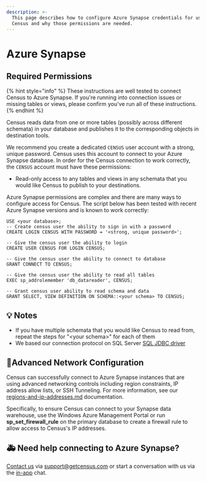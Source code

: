 ```yaml
---
description: >-
  This page describes how to configure Azure Synapse credentials for use by
  Census and why those permissions are needed.
---
```


# Azure Synapse

## Required Permissions

{% hint style="info" %}
These instructions are well tested to connect Census to Azure Synapse. If you're running into connection issues or missing tables or views, please confirm you've run all of these instructions.
{% endhint %}

Census reads data from one or more tables (possibly across different schemata) in your database and publishes it to the corresponding objects in destination tools.

We recommend you create a dedicated `CENSUS` user account with a strong, unique password. Census uses this account to connect to your Azure Synapse database. In order for the Census connection to work correctly, the `CENSUS` account must have these permissions:

* Read-only access to any tables and views in any schemata that you would like Census to publish to your destinations.

Azure Synapse permissions are complex and there are many ways to configure access for Census. The script below has been tested with recent Azure Synapse versions and is known to work correctly:

```
USE <your database>;
-- Create census user the ability to sign in with a password
CREATE LOGIN CENSUS WITH PASSWORD = '<strong, unique password>';

-- Give the census user the ability to login
CREATE USER CENSUS FOR LOGIN CENSUS;

-- Give the census user the ability to connect to database
GRANT CONNECT TO CENSUS;

-- Give the census user the ability to read all tables
EXEC sp_addrolemember 'db_datareader', CENSUS;

-- Grant census user ability to read schema and data
GRANT SELECT, VIEW DEFINITION ON SCHEMA::<your schema> TO CENSUS;
```

## 💡 Notes

* If you have multiple schemata that you would like Census to read from, repeat the steps for "\<your schema>" for each of them
* We based our connection protocol on SQL Server [SQL JDBC driver](https://docs.microsoft.com/en-us/sql/connect/jdbc/microsoft-jdbc-driver-for-sql-server?view=sql-server-ver15)

## 🚦Advanced Network Configuration

Census can successfully connect to Azure Synapse instances that are using advanced networking controls including region constraints, IP address allow lists, or SSH Tunneling. For more information, see our [regions-and-ip-addresses.md](../basics/security-and-privacy/regions-and-ip-addresses.md "mention") documentation.

Specifically, to ensure Census can connect to your Synapse data warehouse, use the Windows Azure Management Portal or run **sp\_set\_firewall\_rule** on the primary database to create a firewall rule to allow access to Census's IP addresses.

## 🚑 Need help connecting to Azure Synapse?

[Contact us](mailto:support@getcensus.com) via support@getcensus.com or start a conversation with us via the [in-app](https://app.getcensus.com) chat.
